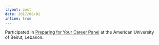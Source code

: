 ```yaml
---
layout: post
date: 2017/08/01
inline: true
---
```


Participated in <a href="https://gdg.community.dev/events/details/google-gdg-coast-lebanon-presents-preparing-for-your-career-closed-arabwic/"> Preparing for Your Career Panel</a> at the American University of Beirut, Lebanon. 
